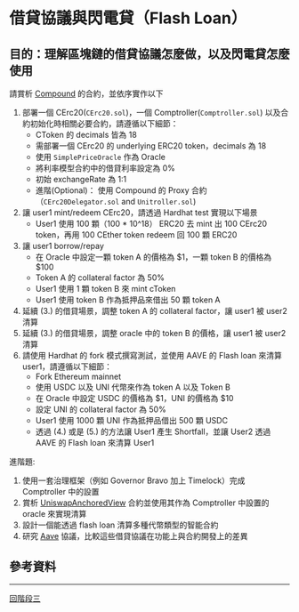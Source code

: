 # 借貸協議與閃電貸（Flash Loan）

## 目的：理解區塊鏈的借貸協議怎麼做，以及閃電貸怎麼使用
請賞析 [Compound](https://docs.compound.finance/v2/) 的合約，並依序實作以下
1. 部署一個 CErc20(`CErc20.sol`)，一個 Comptroller(`Comptroller.sol`) 以及合約初始化時相關必要合約，請遵循以下細節：
    * CToken 的 decimals 皆為 18
    * 需部署一個 CErc20 的 underlying ERC20 token，decimals 為 18
    * 使用 `SimplePriceOracle` 作為 Oracle
    * 將利率模型合約中的借貸利率設定為 0%
    * 初始 exchangeRate 為 1:1
    * 進階(Optional)： 使用 Compound 的 Proxy 合約（`CErc20Delegator.sol` and `Unitroller.sol`)
2. 讓 user1 mint/redeem CErc20，請透過 Hardhat test 實現以下場景
    * User1 使用 100 顆（100 * 10^18） ERC20 去 mint 出 100 CErc20 token，再用 100 CEther token redeem 回 100 顆 ERC20 
3. 讓 user1 borrow/repay
    * 在 Oracle 中設定一顆 token A 的價格為 $1，一顆 token B 的價格為 $100
    * Token A 的 collateral factor 為 50%
    * User1 使用 1 顆 token B 來 mint cToken
    * User1 使用 token B 作為抵押品來借出 50 顆 token A
4. 延續 (3.) 的借貸場景，調整 token A 的 collateral factor，讓 user1 被 user2 清算
5. 延續 (3.) 的借貸場景，調整 oracle 中的 token B 的價格，讓 user1 被 user2 清算
6. 請使用 Hardhat 的 fork 模式撰寫測試，並使用 AAVE 的 Flash loan 來清算 user1，請遵循以下細節：
    * Fork Ethereum mainnet
    * 使用 USDC 以及 UNI 代幣來作為 token A 以及 Token B
    * 在 Oracle 中設定 USDC 的價格為 $1，UNI 的價格為 $10
    * 設定 UNI 的 collateral factor 為 50%
    * User1 使用 1000 顆 UNI 作為抵押品借出 500 顆 USDC
    * 透過 (4.) 或是 (5.) 的方法讓 User1 產生 Shortfall，並讓 User2 透過 AAVE 的 Flash loan 來清算 User1

進階題: 
1. 使用一套治理框架（例如 Governor Bravo 加上 Timelock）完成 Comptroller 中的設置
2. 賞析 [UniswapAnchoredView](https://etherscan.io/address/0x65c816077c29b557bee980ae3cc2dce80204a0c5#code) 合約並使用其作為 Comptroller 中設置的 oracle 來實現清算
3. 設計一個能透過 flash loan 清算多種代幣類型的智能合約
4.  研究 [Aave](https://aave.com/) 協議，比較這些借貸協議在功能上與合約開發上的差異

## 參考資料

---
[回階段三](./README.md)

